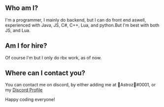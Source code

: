 ## Who am I?
I'm a programmer, I mainly do backend, but I can do front end aswell, experienced with Java, JS, C#, C++, Lua, and python.But I'm best with both JS, and Lua.
<br/>
## Am I for hire?
Of course I'm but I only do rbx work, as of now.
<br/>
## Where can I contact you?
You can contact me on discord, by either adding me at 🎃Astroz🎃#0001, or my <a class="github-button" href="https://discord.com/api/v8/users/475111190909943808/profile" aria-label="Follow @ntkme on GitHub">Discord Profile</a>

Happy coding everyone!
